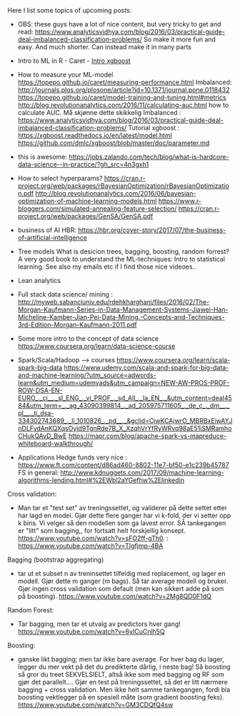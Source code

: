 Here I list some topics of upcoming posts:

* OBS: these guys have a lot of nice content, but very tricky to get and read: https://www.analyticsvidhya.com/blog/2016/03/practical-guide-deal-imbalanced-classification-problems/
So make it more fun and easy. And much shorter. Can instead make it in many parts

* Intro to ML in R - Caret - [Intro xgboost](https://xgboost.readthedocs.io/en/latest/model.html)
* How to measure your ML-model 
https://topepo.github.io/caret/measuring-performance.html
Imbalanced: http://journals.plos.org/plosone/article?id=10.1371/journal.pone.0118432
https://topepo.github.io/caret/model-training-and-tuning.html#metrics
http://blog.revolutionanalytics.com/2016/11/calculating-auc.html how to calculate AUC. Må skjønne dette skikkelig
Imbalanced : https://www.analyticsvidhya.com/blog/2016/03/practical-guide-deal-imbalanced-classification-problems/
Tutorial xgboost : https://xgboost.readthedocs.io/en/latest/model.html
https://github.com/dmlc/xgboost/blob/master/doc/parameter.md

* this is awesome: https://jobs.zalando.com/tech/blog/what-is-hardcore-data-science--in-practice/?gh_src=4n3gxh1

* How to select hyperparams?
https://cran.r-project.org/web/packages/rBayesianOptimization/rBayesianOptimization.pdf
http://blog.revolutionanalytics.com/2016/06/bayesian-optimization-of-machine-learning-models.html
https://www.r-bloggers.com/simulated-annealing-feature-selection/
https://cran.r-project.org/web/packages/GenSA/GenSA.pdf

* business of AI HBR: https://hbr.org/cover-story/2017/07/the-business-of-artificial-intelligence

* Tree models
What is desicion trees, bagging, boosting, random forrest? A very good book to understand the ML-techniques: Intro to statistical learning. See also my emails etc if I find those nice videoes..

* Lean analytics

* Full stack data science/ mining : http://myweb.sabanciuniv.edu/rdehkharghani/files/2016/02/The-Morgan-Kaufmann-Series-in-Data-Management-Systems-Jiawei-Han-Micheline-Kamber-Jian-Pei-Data-Mining.-Concepts-and-Techniques-3rd-Edition-Morgan-Kaufmann-2011.pdf

* Some more intro to the concept of data science
https://www.coursera.org/learn/data-science-course

* Spark/Scala/Hadoop --> courses
https://www.coursera.org/learn/scala-spark-big-data
https://www.udemy.com/scala-and-spark-for-big-data-and-machine-learning/?utm_source=adwords-learn&utm_medium=udemyads&utm_campaign=NEW-AW-PROS-PROF-ROW-DSA-EN-EURO_._ci__._sl_ENG_._vi_PROF_._sd_All_._la_EN_._&utm_content=deal4584&utm_term=_._ag_43090399814_._ad_205975711605_._de_c_._dm__._pl__._ti_dsa-334302743689_._li_1010826_._pd__._&gclid=CjwKCAjwrO_MBRBxEiwAYJnDLFydAnKQXqsOyjd9TgnRde7B_X_XzqhVrYfRyWRvq98aE51iSMRamhoCHukQAvD_BwE
https://mapr.com/blog/apache-spark-vs-mapreduce-whiteboard-walkthrough/

* Applications
Hedge funds very nice : https://www.ft.com/content/d86ad460-8802-11e7-bf50-e1c239b45787
FS in general: http://www.kdnuggets.com/2017/09/machine-learning-algorithms-lending.html#%2EWbl2aYGefhw%2Elinkedin





Cross validation: 
- Man tar et "test set" av treningssettet, og validerer på dette settet etter har lagd en model. Gjør dette flere ganger har vi k-fold, der vi setter opp k bins. Vi velger så den modellen som ga lavest error. SÅ tankegangen er "litt" som bagging,, for fortsatt helt forskjellig konsept. https://www.youtube.com/watch?v=sFO2ff-gTh0. : https://www.youtube.com/watch?v=TIgfjmp-4BA


Bagging (bootstrap aggregating)
- tar ut et subset n av treninsettet tilfeldig med replacement, og lager en modell. Gjør dette m ganger (m bags). Så tar average modell og bruker. Gjør ingen cross validation som default (men kan sikkert adde på som på boosting). https://www.youtube.com/watch?v=2Mg8QD0F1dQ

Random Forest:
- Tar bagging, men tar et utvalg av predictors hver gang! https://www.youtube.com/watch?v=6yICuCnlh5Q



Boosting:
- ganske likt bagging; men tar ikke bare average. For hver bag du lager, legger du mer vekt på det du predikterte dårlig, i neste bag! Så boosting så gror du treet SEKVELSIELT, altså ikke som med bagging og RF som gjør det parallelt.... Gjør en test på treningssettet, så det er litt nærmere  bagging + cross validation. Men ikke helt samme tankegangen, fordi bla boosting vektlegger på en spesiell måte (som gradient boosting feks). https://www.youtube.com/watch?v=GM3CDQfQ4sw

